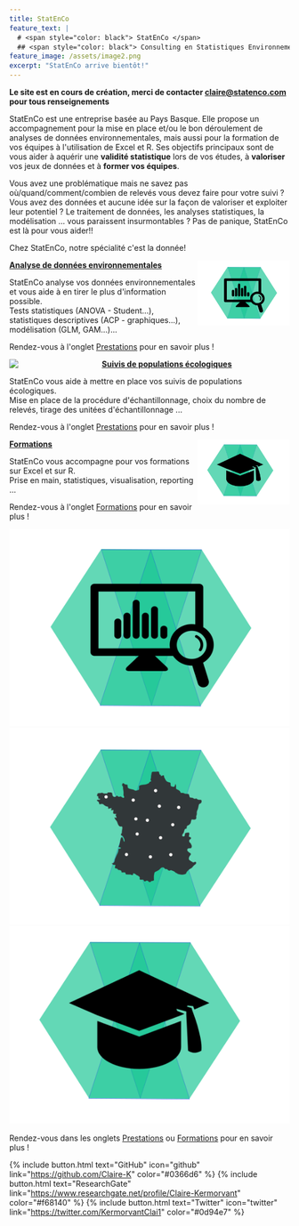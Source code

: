 ```yaml
---
title: StatEnCo
feature_text: |
  # <span style="color: black"> StatEnCo </span>
  ## <span style="color: black"> Consulting en Statistiques Environnementales </span>
feature_image: /assets/image2.png
excerpt: "StatEnCo arrive bientôt!"
---
```


**Le site est en cours de création, merci de contacter claire@statenco.com pour tous renseignements**

StatEnCo est une entreprise basée au Pays Basque. Elle propose un accompagnement pour la mise en place et/ou le bon déroulement de analyses de données environnementales, mais aussi pour la formation de vos équipes à l'utilisation de Excel et R. Ses objectifs principaux sont de vous aider à aquérir une **validité statistique** lors de vos études, à **valoriser** vos jeux de données et à **former vos équipes**.

Vous avez une problématique mais ne savez pas où/quand/comment/combien de relevés vous devez faire pour votre suivi ? Vous avez des données et aucune idée sur la façon de valoriser et exploiter leur potentiel ? Le traitement de données, les analyses statistiques, la modélisation ... vous paraissent insurmontables ? Pas de panique, StatEnCo est là pour vous aider!!

Chez StatEnCo, notre spécialité c'est la donnée! 

<a href="https://statenco.com/formations/"><img align="right" width="33%" src="assets/badge_analyses.svg">
  
  **Analyse de données environnementales**
</a>

StatEnCo analyse vos données environnementales et vous aide à en tirer le plus d'information possible.
<br>
Tests statistiques (ANOVA - Student...), statistiques descriptives (ACP - graphiques...), modélisation (GLM, GAM...)... <br>

Rendez-vous à l'onglet [Prestations](https://statenco.com/categories/) pour en savoir plus !
<br>

<a href="https://statenco.com/formations/"><img align="left" width="33%" src="assets/badge_ec.svg">
  
  **Suivis de populations écologiques**
</a>

StatEnCo vous aide à mettre en place vos suivis de populations écologiques.
<br>
Mise en place de la procédure d'échantillonnage, choix du nombre de relevés, tirage des unitées d'échantillonnage ... <br>

Rendez-vous à l'onglet [Prestations](https://statenco.com/categories/) pour en savoir plus !
<br>
  


  
<a href="https://statenco.com/formations/"><img align="right" width="33%" src="assets/badge_formation.svg">
  
  **Formations**
</a>

StatEnCo vous accompagne pour vos formations sur Excel et sur R.
<br>
Prise en main, statistiques, visualisation, reporting ... <br>

Rendez-vous à l'onglet [Formations](https://statenco.com/formations/) pour en savoir plus !
<br>



  


<p align="center" width="100%">
  <a href="https://statenco.com/categories/"><img src="assets/badge_analyses.svg" alt="a" caption="Analyses"></a>
  <a href="https://statenco.com/categories/"><img src="assets/badge_ech.svg" alt=""></a>
  <a href="https://statenco.com/formations/"><img src="assets/badge_formation.svg" alt=""></a>
</p>
  
Rendez-vous dans les onglets [Prestations](https://statenco.com/categories/) ou [Formations](https://statenco.com/formations/) pour en savoir plus ! 



{% include button.html text="GitHub" icon="github" link="https://github.com/Claire-K" color="#0366d6" %} {% include button.html text="ResearchGate" link="https://www.researchgate.net/profile/Claire-Kermorvant" color="#f68140" %} {% include button.html text="Twitter" icon="twitter" link="https://twitter.com/KermorvantClai1" color="#0d94e7" %} 



